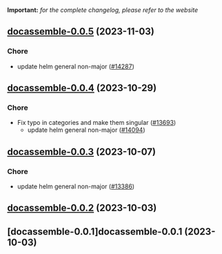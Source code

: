 **Important:**
*for the complete changelog, please refer to the website*




## [docassemble-0.0.5](https://github.com/truecharts/charts/compare/docassemble-0.0.4...docassemble-0.0.5) (2023-11-03)

### Chore

- update helm general non-major ([#14287](https://github.com/truecharts/charts/issues/14287))
  
  


## [docassemble-0.0.4](https://github.com/truecharts/charts/compare/docassemble-0.0.3...docassemble-0.0.4) (2023-10-29)

### Chore

- Fix typo in categories and make them singular ([#13693](https://github.com/truecharts/charts/issues/13693))
  - update helm general non-major ([#14094](https://github.com/truecharts/charts/issues/14094))
  
  


## [docassemble-0.0.3](https://github.com/truecharts/charts/compare/docassemble-0.0.2...docassemble-0.0.3) (2023-10-07)

### Chore

- update helm general non-major ([#13386](https://github.com/truecharts/charts/issues/13386))
  
  


## [docassemble-0.0.2](https://github.com/truecharts/charts/compare/docassemble-0.0.1...docassemble-0.0.2) (2023-10-03)




## [docassemble-0.0.1]docassemble-0.0.1 (2023-10-03)

